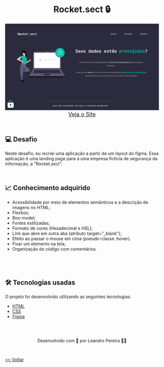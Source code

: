<h1 align="center">Rocket.sect 🔒</h1>

<img src="./recriando_layout.png">

<div align="center">
    <a style="font-size: 18px" href="https://oleandropereira.github.io/EXPLORER/level02/stage02/desafios/desafio04_recriando_layout" target="_blank"> Veja o Site</a>
</div>


<br>
<h1>

<h2> 💻 Desafio </h2>
Neste desafio, eu recriei uma aplicação a partir de um layout do figma. Essa aplicação é uma landing page para a uma empresa fictícia de segurança da informação, a "Rocket.sect".
<br>
<br>
<h1>

<h2> 📈 Conhecimento adquirido </h2>

* Acessibilidade por meio de elementos semânticos e a descrição de imagens no HTML;
* Flexbox;
* Box-model;
* Fontes estilizadas;
* Formato de cores (Hexadecimal e HSL);
* Link que abre em outra aba (atributo target="_blank");
* Efeito ao passar o mouse em cima (pseudo-classe :hover).
* Fixar um elemento na tela;
* Organização do código com comentários.

<br>
<br>
<h1>

<h2> 🛠 Tecnologias usadas </h2>

O projeto foi desenvolvido utilizando as seguintes tecnologias:

- [HTML](https://www.w3schools.com/html/)
- [CSS](https://www.w3schools.com/css/default.asp)
- [Figma](https://www.figma.com/design/)

<br>
<br>

<p align="center"> Desenvolvido com 💜 por Leandro Pereira ✌🏽 <p>

<br>

<a href="../../README.md"><< Voltar</a>
